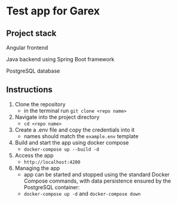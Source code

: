 # Test app for Garex

## Project stack

Angular frontend

Java backend using Spring Boot framework

PostgreSQL database

## Instructions
1. Clone the repository
   - in the terminal run `git clone <repo name>`
2. Navigate into the project directory
   - `cd <repo name>`
3. Create a .env file and copy the credentials into it
   - names should match the `example.env` template
4. Build and start the app using docker compose
   - `docker-compose up --build -d`
5. Access the app
   - `http://localhost:4200`
6. Managing the app
   - app can be started and stopped using the standard Docker Compose commands, with data persistence ensured by the PostgreSQL container:
   - `docker-compose up -d` and `docker-compose down`
